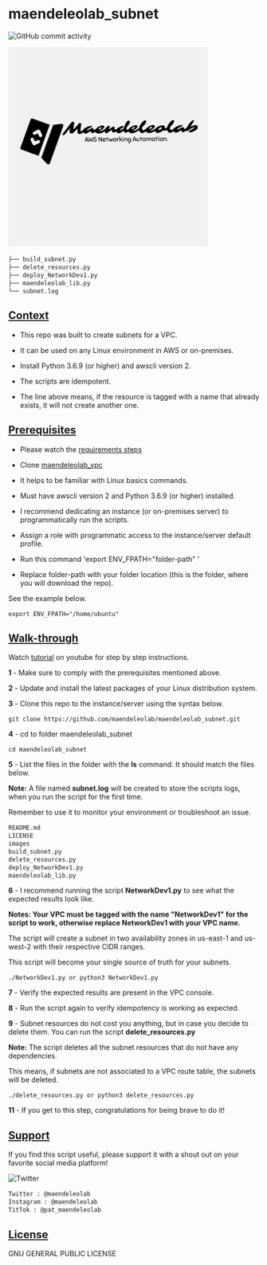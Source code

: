 # maendeleolab_subnet
![GitHub commit activity](https://img.shields.io/github/last-commit/maendeleolab/maendeleolab_subnet)

<img src="/images/banner.png" width=400>

```
├── build_subnet.py
├── delete_resources.py
├── deploy_NetworkDev1.py
├── maendeleolab_lib.py
└── subnet.log
```

## [Context](#Context)

- This repo was built to create subnets for a VPC. 

- It can be used on any Linux environment in AWS or on-premises. 

- Install Python 3.6.9 (or higher) and awscli version 2.

- The scripts are idempotent.

- The line above means, if the resource is tagged with a name that already exists, it will not create another one.

## [Prerequisites](#Prerequisites)

- Please watch the [requirements steps](https://www.youtube.com/watch?v=gMM-d1uZ0Ks&t=12s)

- Clone [maendeleolab_vpc](https://github.com/maendeleolab/maendeleolab_vpc)

- It helps to be familiar with Linux basics commands.

- Must have awscli version 2 and Python 3.6.9 (or higher) installed.

- I recommend dedicating an instance (or on-premises server) to programmatically run the scripts.  

- Assign a role with programmatic access to the instance/server default profile.

- Run this command 'export ENV_FPATH="folder-path" ' 

- Replace folder-path with your folder location (this is the folder, where you will download the repo). 

See the example below.

```
export ENV_FPATH="/home/ubuntu"
```

## [Walk-through](#Walk-through)

Watch [tutorial](https://youtu.be/YqgJhD8PmJE) on youtube for step by step instructions.

**1**  - Make sure to comply with the prerequisites mentioned above.

**2**  - Update and install the latest packages of your Linux distribution system.

**3**  - Clone this repo to the instance/server using the syntax below.

```
git clone https://github.com/maendeleolab/maendeleolab_subnet.git
```

**4**  - cd to folder maendeleolab_subnet

```
cd maendeleolab_subnet
```

**5**  - List the files in the folder with the **ls** command. It should match the files below.

**Note:** A file named **subnet.log** will be created to store the scripts logs, when you run the script for the first time.

Remember to use it to monitor your environment or troubleshoot an issue.

```
README.md
LICENSE
images
build_subnet.py
delete_resources.py
deploy_NetworkDev1.py
maendeleolab_lib.py
```

**6**  - I recommend running the script **NetworkDev1.py** to see what the expected results look like.

**Notes: Your VPC must be tagged with the name "NetworkDev1" for the script to work, otherwise replace NetworkDev1 with your VPC name.**

The script will create a subnet in two availability zones in us-east-1 and us-west-2 with their respective CIDR ranges.

This script will become your single source of truth for your subnets. 

```
./NetworkDev1.py or python3 NetworkDev1.py
```

**7**  - Verify the expected results are present in the VPC console. 

**8**  - Run the script again to verify idempotency is working as expected. 

**9**  - Subnet resources do not cost you anything, but in case you decide to delete them. You can run the script **delete_resources.py**
	
**Note:** The script deletes all the subnet resources that do not have any dependencies. 
	
This means, if subnets are not associated to a VPC route table, the subnets will be deleted. 

```
./delete_resources.py or python3 delete_resources.py
```

**11** - If you get to this step, congratulations for being brave to do it! 

## [Support](#Support)
If you find this script useful, please support it with a shout out on your favorite social media platform!

![Twitter](https://img.shields.io/twitter/follow/maendeleolab?style=social)
```
Twitter : @maendeleolab
Instagram : @maendeleolab
TitTok : @pat_maendeleolab
```
## [License](#License)
GNU GENERAL PUBLIC LICENSE

	

